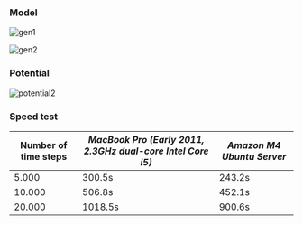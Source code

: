 ### Model

![gen1](https://cloud.githubusercontent.com/assets/15310535/23587575/baa0e636-01c0-11e7-824c-a214f8bf71fe.jpg)

![gen2](https://cloud.githubusercontent.com/assets/15310535/23587574/baa04064-01c0-11e7-88a0-fea6896de87c.jpg)

### Potential
![potential2](https://cloud.githubusercontent.com/assets/15310535/23588980/8c1f3086-01d6-11e7-932d-7e00595a92d5.jpg)

### Speed test 

| Number of time steps | _MacBook Pro (Early 2011, 2.3GHz dual-core Intel Core i5)_ | _Amazon M4 Ubuntu Server_ |
| ------------- | ------------- | --------- |
|  5.000 | 300.5s | 243.2s|
| 10.000 | 506.8s | 452.1s |
| 20.000 |1018.5s | 900.6s |


